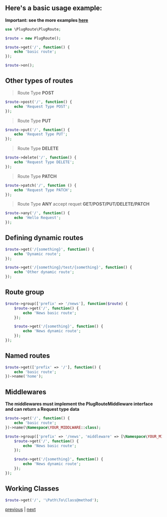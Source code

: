 ## Here's a basic usage example:

**Important: see the more examples [here](../example)**

```php
use \PlugRoute\PlugRoute;

$route = new PlugRoute();

$route->get('/', function() {
    echo 'basic route';
});

$route->on();
``` 

## Other types of routes
> Route Type **POST**
```php
$route->post('/', function() {
    echo 'Request Type POST';
});
```

> Route Type **PUT**
```php
$route->put('/', function() {
    echo 'Request Type PUT';
});
```

> Route Type **DELETE**
```php
$route->delete('/', function() {
    echo 'Request Type DELETE';
});
```

> Route Type **PATCH**
```php
$route->patch('/', function () {
    echo 'Request Type PATCH';
});
```

> Route Type **ANY** accept requet **GET/POST/PUT/DELETE/PATCH**
```php
$route->any('/', function() {
    echo 'Hello Request';
});
```

## Defining dynamic routes
```php
$route->get('/{something}', function() {
    echo 'Dynamic route';
});

$route->get('/{something}/test/{something}', function() {
    echo 'Other dynamic route';
});
```

## Route group
```php
$route->group(['prefix' => '/news'], function($route) {
    $route->get('/', function() {
        echo 'News basic route';
    });

    $route->get('/{something}', function() {
        echo 'News dynamic route';
    });
});
``` 

## Named routes
```php
$route->get(['prefix' => '/'], function() {
    echo 'basic route';
})->name('home');
``` 


## Middlewares
**The middlewares must implement the PlugRouteMiddleware interface and can return a Request type data** 
```php
$route->get('/', function() {
    echo 'basic route';
})->name(\Namespace\YOUR_MIDDLWARE::class);
``` 

```php
$route->group(['prefix' => '/news', 'middleware' => [\Namespace\YOUR_MIDDLWARE::class], function($route) {
    $route->get('/', function() {
        echo 'News basic route';
    });

    $route->get('/{something}', function() {
        echo 'News dynamic route';
    });
});
``` 

## Working Classes
```php
$route->get('/', '\Path\To\Class@method');
```

[previous](installation.md) | [next](request.md)
